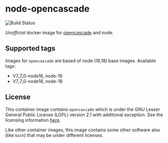 # node-opencascade

![Build Status](https://github.com/Michsior14/node-opencascade/actions/workflows/build-and-publish.yml/badge.svg)

_Unofficial_ docker image for [opencascade](https://git.dev.opencascade.org/gitweb/?p=occt.git) and node.

## Supported tags

Images for `opencascade` are based of node (16,18) base images. Available tags:

- V7_7_0-node16, node-16
- V7_7_0-node18, node-18

## License

This container image contains `opencascade` which is under the GNU Lesser General
Public License (LGPL) version 2.1 with additional exception. See the licensing
information [here](https://www.opencascade.com/content/licensing).

Like other container images, this image contains some other software also (like
`bash`) that may be under different licenses.
